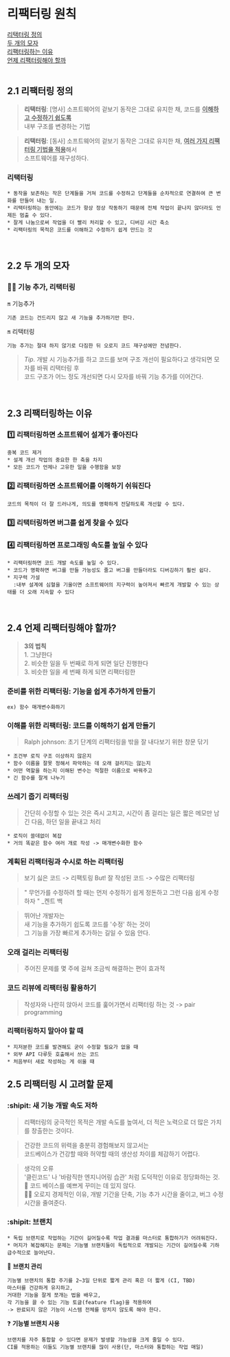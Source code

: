 # 리팩터링 원칙
[리택터링 정의](#2.1-리택터링-정의) <br>
[두 개의 모자](#2.2-두-개의-모자) <br>
[리팩터링하는 이유](#2.3-리팩터링하는-이유) <br>
[언제 리팩터링해야 할까](#2.4-언제-리팩터링해야-할까?)
<br><br>
## 2.1 리팩터링 정의
> **리택터링**: [명사] 소프트웨어의 겉보기 동작은 그대로 유지한 채, 코드를 <u>**이해하고 수정하기 쉽도록**</u> <br> 내부 구조를 변경하는 기법

> **리택터링**: [동사] 소프트웨어의 겉보기 동작은 그대로 유지한 채, <u>**여러 가지 리팩터링 기법을 적용**</u>해서 <br>소프트웨어를 재구성하다.

### **리택터링**
    * 동작을 보존하는 작은 단계들을 거쳐 코드를 수정하고 단계들을 순차적으로 연결하여 큰 변화를 만들어 내는 일.
    * 리택터링하는 동안에는 코드가 항상 정상 작동하기 때문에 전체 작업이 끝나지 않더라도 언제든 멈출 수 있다.
    * 잘게 나눔으로써 작업을 더 빨리 처리할 수 있고, 디버깅 시간 축소 
    * 리팩터링의 목적은 코드를 이해하고 수정하기 쉽게 만드는 것
<br>

## 2.2 두 개의 모자
### :guardsman: 기능 추가, 리택터링
:on: 기능추가

    기존 코드는 건드리지 않고 새 기능을 추가하기만 한다.

:on: 리택터링

    기능 추가는 절대 하지 않기로 다짐한 뒤 오로지 코드 재구성에만 전념한다.

> _Tip_. 개발 시 기능추가를 하고 코드를 보며 구조 개선이 필요하다고 생각되면 모자를 바꿔 리택터링 후<br> 코드 구조가 어느 정도 개선되면 다시 모자를 바꿔 기능 추가를 이어간다.  

<br>

## 2.3 리팩터링하는 이유
### :one: **리팩터링하면 소프트웨어 설계가 좋아진다**
    중복 코드 제거
    * 설계 개선 작업의 중요한 한 축을 차지    
    * 모든 코드가 언제나 고유한 일을 수행함을 보장
### :two: **리팩터링하면 소프트웨어를 이해하기 쉬워진다**
    코드의 목적이 더 잘 드러나게, 의도를 명확하게 전달하도록 개선할 수 있다.

### :three: **리택터링하면 버그를 쉽게 찾을 수 있다**
### :four: **리팩터링하면 프로그래밍 속도를 높일 수 있다**
    * 리팩터링하면 코드 개발 속도를 높일 수 있다.
    * 코드가 명확하면 버그를 만들 가능성도 줄고 버그를 만들더라도 디버깅하기 훨씬 쉽다.
    * 지구력 가설
      :내부 설계에 심혈을 기울이면 소프트웨어의 지구력이 높아져서 빠르게 개발할 수 있는 상태를 더 오래 지속할 수 있다

<br>

## 2.4 언제 리팩터링해야 할까?
> **3의 법칙**
<br>1. 그냥한다
<br>2. 비슷한 일을 두 번째로 하게 되면 일단 진행한다
<br>3. 비슷한 일을 세 번째 하게 되면 리팩터링한
### **준비를 위한 리팩터링: 기능을 쉽게 추가하게 만들기**
    ex) 함수 매개변수화하기
### **이해를 위한 리팩터링: 코드를 이해하기 쉽게 만들기**
> Ralph johnson: 초기 단계의 리팩터링을 밖을 잘 내다보기 위한 창문 닦기 

    * 조건부 로직 구조 이상하지 않은지
    * 함수 이름을 잘못 정해서 파악하는 데 오래 걸리지는 않는지
    * 어떤 역할을 하는지 이해된 변수는 적절한 이름으로 바꿔주고
    * 긴 함수를 잘게 나누기

### **쓰레기 줍기 리팩터링**

> 간단히 수정할 수 있는 것은 즉시 고치고, 
> 시간이 좀 걸리는 일은 짧은 메모만 남긴 다음, 하던 일을 끝내고 처리 

    * 로직이 쓸데없이 복잡
    * 거의 똑같은 함수 여러 개로 작성 -> 매개변수화한 함수


### **계획된 리팩터링과 수시로 하는 리팩터링**

> 보기 싫은 코드 -> 리팩토링
> But! 잘 작성된 코드 -> 수많은 리팩터링

> " 무언가를 수정하려 할 때는 먼저 수정하기 쉽게 정돈하고
> 그런 다음 쉽게 수정하자 " _켄트 백

> 뛰어난 개발자는  
> 새 기능을 추가하기 쉽도록 코드를 '수정' 하는 것이  
> 그 기능을 가장 빠르게 추가하는 길일 수 있음 안다.

### **오래 걸리는 리팩터링**
> 주어진 문제를 몇 주에 걸쳐 조금씩 해결하는 편이 효과적 

### **코드 리뷰에 리팩터링 활용하기**
> 작성자와 나란히 앉아서 코드를 훑어가면서 리팩터링 하는 것
> -> pair programming

### **리팩터링하지 말아야 할 때**
    * 지저분한 코드를 발견해도 굳이 수정할 필요가 없을 때
    * 외부 API 다루듯 호출해서 쓰는 코드
    * 처음부터 새로 작성하는 게 쉬울 때 

## 2.5 리팩터링 시 고려할 문제
### :shipit: **새 기능 개발 속도 저하**
> 리팩터링의 궁극적인 목적은 개발 속도를 높여서, 더 적은 노력으로 더 많은 가치를 창출한는 것이다.

>건강한 코드의 위력을 충분히 경험해보지 않고서는<br>
코드베이스가 건강할 때와 허약할 때의 생산성 차이를 체감하기 어렵다.

> 생각의 오류<br>
'클린코드' 나  '바람직한 엔지니어링 습관' 처럼 도덕적인 이유로 정당화하는 것.<br>
:no_good: 코드 베이스를 예쁘게 꾸미는 데 있지 않다.<br>
:ok_woman: 오로지 경제적인 이유, 개발 기간을 단축, 기능 추가 시간을 줄이고, 버그 수정 시간을 줄여준다. 

### :shipit: **브랜치**

    * 독립 브랜치로 작업하는 기간이 길어질수록 작업 결과를 마스터로 통합하기가 어려워진다.
    * 머지가 복잡해지는 문제는 기능별 브랜치들이 독립적으로 개발되는 기간이 길어질수록 기하급수적으로 늘어난다.
    

  
🙆 **브랜치 관리**

	기능별 브랜치의 통합 주기를 2~3일 단위로 짧게 관리 혹은 더 짧게 (CI, TBD)
    마스터를 건강하게 유지하고, 
    거대한 기능을 잘게 쪼개는 법을 배우고, 
    각 기능을 끌 수 있는 기능 토글(feature flag)을 적용하여 
    -> 완료되지 않은 기능이 시스템 전체를 망치지 않도록 해야 한다.

  :question: **기능별 브랜치 사용**  

    브랜치를 자주 통합할 수 있다면 문제가 발생할 가능성을 크게 줄일 수 있다.
    CI를 적용하는 이들도 기능별 브랜치를 많이 사용(단, 마스터와 통합하는 작업 매일)
    

<!--stackedit_data:
eyJoaXN0b3J5IjpbMTcxMjg1NjY2NCwtMTM5Mjg4OTk2OCwtMz
YwODU0ODYsLTExMzk3NzgyNjUsLTExNTcxMDM3NzBdfQ==
-->